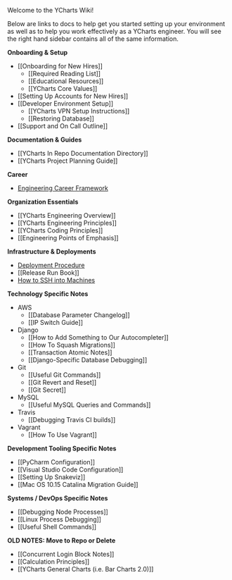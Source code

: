 Welcome to the YCharts Wiki! 

Below are links to docs to help get you started setting up your environment as well as to help you work effectively as a YCharts engineer. You will see the right hand sidebar contains all of the same information. 

**Onboarding & Setup**
* [[Onboarding for New Hires]]
  * [[Required Reading List]]
  * [[Educational Resources]]
  * [[YCharts Core Values]]
* [[Setting Up Accounts for New Hires]]
* [[Developer Environment Setup]]
  * [[YCharts VPN Setup Instructions]]
  * [[Restoring Database]]
* [[Support and On Call Outline]]

**Documentation & Guides**
* [[YCharts In Repo Documentation Directory]]
* [[YCharts Project Planning Guide]]

**Career**
* [Engineering Career Framework](https://docs.google.com/spreadsheets/d/1A7pXEIr5mzCmh7s5TZ9bStaLDAsz03IoNeQannOa3Q0)

**Organization Essentials**
* [[YCharts Engineering Overview]]
* [[YCharts Engineering Principles]]
* [[YCharts Coding Principles]]
* [[Engineering Points of Emphasis]]

**Infrastructure & Deployments**
* [Deployment Procedure](https://github.com/ycharts/ycharts_systems/wiki/Deploy-and-Hotfix)
* [[Release Run Book]]
* [How to SSH into Machines](https://github.com/ycharts/ycharts_systems/wiki/SSH)

**Technology Specific Notes**
* AWS
  * [[Database Parameter Changelog]]
  * [[IP Switch Guide]]
* Django
  * [[How to Add Something to Our Autocompleter]]
  * [[How To Squash Migrations]]
  * [[Transaction Atomic Notes]]
  * [[Django-Specific Database Debugging]]
* Git
  * [[Useful Git Commands]]
  * [[Git Revert and Reset]]
  * [[Git Secret]]
* MySQL
  * [[Useful MySQL Queries and Commands]]
* Travis
  * [[Debugging Travis CI builds]]
* Vagrant
  * [[How To Use Vagrant]]

**Development Tooling Specific Notes**
* [[PyCharm Configuration]]
* [[Visual Studio Code Configuration]]
* [[Setting Up Snakeviz]]
* [[Mac OS 10.15 Catalina Migration Guide]]

**Systems / DevOps Specific Notes**
* [[Debugging Node Processes]]
* [[Linux Process Debugging]]
* [[Useful Shell Commands]]

**OLD NOTES: Move to Repo or Delete**
* [[Concurrent Login Block Notes]]
* [[Calculation Principles]]
* [[YCharts General Charts (i.e. Bar Charts 2.0)]]


